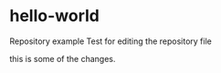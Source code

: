 # hello-world
Repository example
Test for editing the repository file


this is some of the changes.
